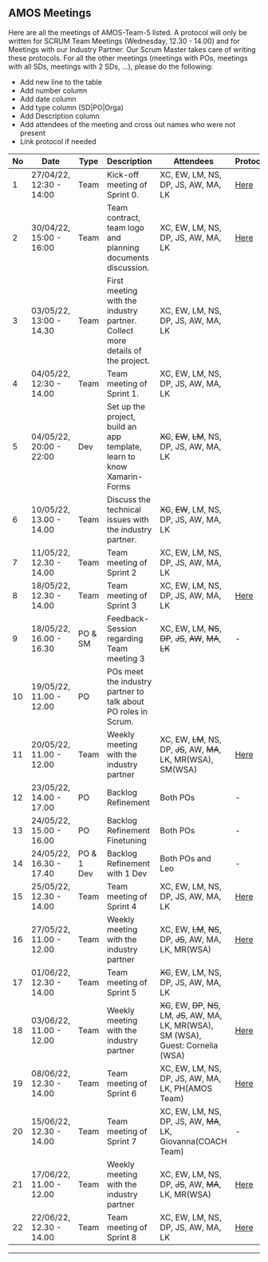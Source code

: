 ﻿## AMOS Meetings

Here are all the meetings of AMOS-Team-5 listed. A protocol will only be written for SCRUM Team Meetings (Wednesday, 12.30 - 14.00) and for Meetings with our Industry Partner. Our Scrum Master takes care of writing these protocols. 
For all the other meetings (meetings with POs, meetings with all SDs, meetings with 2 SDs, ...), please do the following: 
- Add new line to the table
- Add number column
- Add date column
- Add type column (SD|PO|Orga)
- Add Description column
- Add attendees of the meeting and cross out names who were not present
- Link protocol if needed



|No |Date |Type|Description |Attendees |Protocol |
|---|-----|----|------------|----------|---------|
|1|27/04/22, 12:30 - 14:00|Team|Kick-off meeting of Sprint 0. |XC, EW, LM, NS, DP, JS, AW, MA, LK|[Here](https://github.com/amosproj/amos2022ss05-find-my-hearing-aid/blob/main/project-management/Meeting-protocols/AMOS_team_meeting_01_27042022.docx)|
|2|30/04/22, 15:00 - 16:00|Team|Team contract, team logo and planning documents discussion.  |XC, EW, LM, NS, DP, JS, AW, MA, LK|[Here](https://github.com/amosproj/amos2022ss05-find-my-hearing-aid/blob/main/project-management/Meeting-protocols/AMOS_team_meeting_02_30042022.docx)|
|3|03/05/22, 13:00 - 14.30|Team|First meeting with the industry partner. Collect more details of the project.|XC, EW, LM, NS, DP, JS, AW, MA, LK|
|4|04/05/22, 12:30 - 14.00|Team|Team meeting of Sprint 1.|XC, EW, LM, NS, DP, JS, AW, MA, LK|
|5|04/05/22, 20:00 - 22:00|Dev|Set up the project, build an app template, learn to know Xamarin-Forms   |~~XC~~, ~~EW~~, ~~LM~~, NS, DP, JS, AW, MA, LK|
|6|10/05/22, 13.00 - 14.00|Team|Discuss the technical issues with the industry partner. |~~XC~~, ~~EW~~, LM, NS, DP, JS, AW, MA, LK|
|7|11/05/22, 12.30 - 14.00|Team|Team meeting of Sprint 2|XC, EW, LM, NS, DP, JS, AW, MA, LK||
|8|18/05/22, 12.30 - 14.00|Team|Team meeting of Sprint 3|XC, EW, LM, NS, DP, JS, AW, MA, LK|[Here](https://github.com/amosproj/amos2022ss05-find-my-hearing-aid/blob/main/project-management/Meeting-protocols/AMOS_team_meeting_18052022.md)|
|9|18/05/22, 16.00 - 16.30|PO & SM|Feedback-Session regarding Team meeting 3|XC, EW, LM, ~~NS~~, ~~DP~~, ~~JS~~, ~~AW~~, ~~MA~~, ~~LK~~|-|
|10|19/05/22, 11.00 - 12.00|PO|POs meet the industry partner to talk about PO roles in Scrum. |||
|11|20/05/22, 11.00 - 12.00|Team|Weekly meeting with the industry partner|XC, EW, ~~LM~~, NS, DP, ~~JS~~, AW, ~~MA~~, LK, MR(WSA), SM(WSA)|[Here](https://github.com/amosproj/amos2022ss05-find-my-hearing-aid/blob/main/project-management/Meeting-protocols/Meeiting_with_WSA_20052022.md)|
|12|23/05/22, 14.00 - 17.00|PO|Backlog Refinement|Both POs|-|
|13|24/05/22, 15.00 - 16.00|PO|Backlog Refinement Finetuning|Both POs|-|
|14|24/05/22, 16.30 - 17.40|PO & 1 Dev|Backlog Refinement with 1 Dev|Both POs and Leo |-|
|15|25/05/22, 12.30 - 14.00|Team|Team meeting of Sprint 4|XC, EW, LM, NS, DP, JS, AW, MA, LK|[Here](https://github.com/amosproj/amos2022ss05-find-my-hearing-aid/blob/main/project-management/Meeting-protocols/AMOS_team_meeting_25052022.md)|
|16|27/05/22, 11.00 - 12.00|Team|Weekly meeting with the industry partner|XC, EW, ~~LM~~, ~~NS~~, DP, ~~JS~~, AW, MA, LK, MR(WSA)|[Here](https://github.com/amosproj/amos2022ss05-find-my-hearing-aid/blob/main/project-management/Meeting-protocols/Meeting_with_WSA_27052022.md)|
|17|01/06/22, 12.30 - 14.00|Team|Team meeting of Sprint 5|~~XC~~, EW, LM, NS, DP, JS, AW, MA, LK||
|18|03/06/22, 11.00 - 12.00|Team|Weekly meeting with the industry partner|~~XC~~, EW, ~~DP~~, ~~NS~~, LM, ~~JS~~, AW, MA, LK, MR(WSA), SM (WSA), Guest: Cornelia (WSA)|[Here](https://github.com/amosproj/amos2022ss05-find-my-hearing-aid/blob/main/project-management/Meeting-protocols/Meeting_with_WSA_03062022.md)|
|19|08/06/22, 12.30 - 14.00|Team|Team meeting of Sprint 6|XC, EW, LM, NS, DP, JS, AW, MA, LK, PH(AMOS Team)|[Here](https://github.com/amosproj/amos2022ss05-find-my-hearing-aid/blob/main/project-management/Meeting-protocols/AMOS_team_meeting_08062022.md)|
|20|15/06/22, 12.30 - 14.00|Team|Team meeting of Sprint 7|XC, EW, LM, NS, DP, JS, AW, ~~MA~~, LK, Giovanna(COACH Team)|-|
|21|17/06/22, 11.00 - 12.00|Team|Weekly meeting with the industry partner|XC, EW, LM, NS, DP, ~~JS~~, AW, ~~MA~~, LK, MR(WSA)|[Here](https://github.com/amosproj/amos2022ss05-find-my-hearing-aid/blob/main/project-management/Meeting-protocols/Meeting_with_WSA_17062022.md)|
|22|22/06/22, 12.30 - 14.00|Team|Team meeting of Sprint 8|XC, EW, LM, NS, DP, JS, AW, MA, LK|[Here](https://github.com/amosproj/amos2022ss05-find-my-hearing-aid/blob/main/project-management/Meeting-protocols/AMOS_team_meeting_22062022.md)|
_______________________
